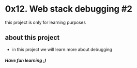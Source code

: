 # 0x12. Web stack debugging #2
this project is only for learning purposes
## about this project
* in this project we will learn more about debugging
##### Have fun learning ;)
